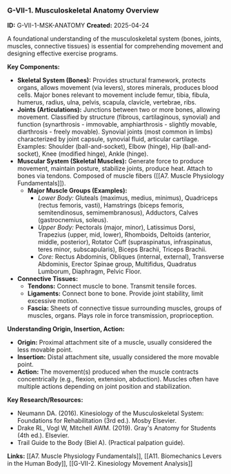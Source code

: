 ### G-VII-1. Musculoskeletal Anatomy Overview
**ID:** G-VII-1-MSK-ANATOMY
**Created:** 2025-04-24

A foundational understanding of the musculoskeletal system (bones, joints, muscles, connective tissues) is essential for comprehending movement and designing effective exercise programs.

**Key Components:**
- **Skeletal System (Bones):** Provides structural framework, protects organs, allows movement (via levers), stores minerals, produces blood cells. Major bones relevant to movement include femur, tibia, fibula, humerus, radius, ulna, pelvis, scapula, clavicle, vertebrae, ribs.
- **Joints (Articulations):** Junctions between two or more bones, allowing movement. Classified by structure (fibrous, cartilaginous, synovial) and function (synarthrosis - immovable, amphiarthrosis - slightly movable, diarthrosis - freely movable). Synovial joints (most common in limbs) characterized by joint capsule, synovial fluid, articular cartilage. Examples: Shoulder (ball-and-socket), Elbow (hinge), Hip (ball-and-socket), Knee (modified hinge), Ankle (hinge).
- **Muscular System (Skeletal Muscles):** Generate force to produce movement, maintain posture, stabilize joints, produce heat. Attach to bones via tendons. Composed of muscle fibers ([[A7. Muscle Physiology Fundamentals]]).
    - **Major Muscle Groups (Examples):**
        - *Lower Body:* Gluteals (maximus, medius, minimus), Quadriceps (rectus femoris, vasti), Hamstrings (biceps femoris, semitendinosus, semimembranosus), Adductors, Calves (gastrocnemius, soleus).
        - *Upper Body:* Pectorals (major, minor), Latissimus Dorsi, Trapezius (upper, mid, lower), Rhomboids, Deltoids (anterior, middle, posterior), Rotator Cuff (supraspinatus, infraspinatus, teres minor, subscapularis), Biceps Brachii, Triceps Brachii.
        - *Core:* Rectus Abdominis, Obliques (internal, external), Transverse Abdominis, Erector Spinae group, Multifidus, Quadratus Lumborum, Diaphragm, Pelvic Floor.
- **Connective Tissues:**
    - **Tendons:** Connect muscle to bone. Transmit tensile forces.
    - **Ligaments:** Connect bone to bone. Provide joint stability, limit excessive motion.
    - **Fascia:** Sheets of connective tissue surrounding muscles, groups of muscles, organs. Plays role in force transmission, proprioception.

**Understanding Origin, Insertion, Action:**
- **Origin:** Proximal attachment site of a muscle, usually considered the less movable point.
- **Insertion:** Distal attachment site, usually considered the more movable point.
- **Action:** The movement(s) produced when the muscle contracts concentrically (e.g., flexion, extension, abduction). Muscles often have multiple actions depending on joint position and stabilization.

**Key Research/Resources:**
- Neumann DA. (2016). Kinesiology of the Musculoskeletal System: Foundations for Rehabilitation (3rd ed.). Mosby Elsevier.
- Drake RL, Vogl W, Mitchell AWM. (2019). Gray's Anatomy for Students (4th ed.). Elsevier.
- Trail Guide to the Body (Biel A). (Practical palpation guide).

**Links:** [[A7. Muscle Physiology Fundamentals]], [[A11. Biomechanics Levers in the Human Body]], [[G-VII-2. Kinesiology Movement Analysis]]